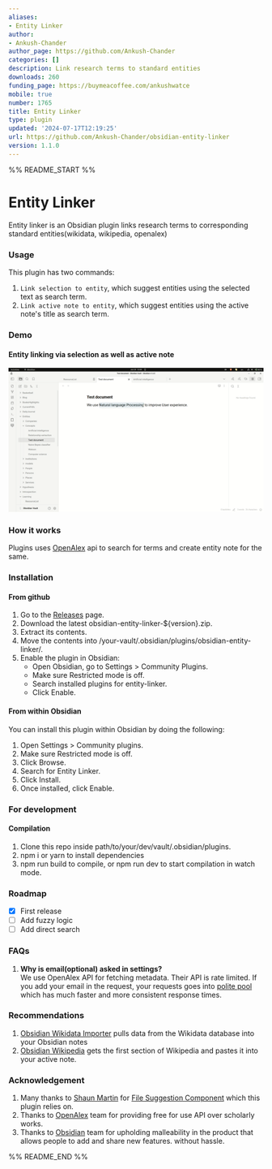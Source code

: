 ```yaml
---
aliases:
- Entity Linker
author:
- Ankush-Chander
author_page: https://github.com/Ankush-Chander
categories: []
description: Link research terms to standard entities
downloads: 260
funding_page: https://buymeacoffee.com/ankushwatce
mobile: true
number: 1765
title: Entity Linker
type: plugin
updated: '2024-07-17T12:19:25'
url: https://github.com/Ankush-Chander/obsidian-entity-linker
version: 1.1.0
---
```


%% README_START %%

# Entity Linker

Entity linker is an Obsidian plugin links research terms to corresponding standard entities(wikidata, wikipedia,
openalex)

### Usage

This plugin has two commands:

1. `Link selection to entity`, which suggest entities using the selected text as search term.
2. `Link active note to entity`, which suggest entities using the active note's title as search term.

### Demo
#### Entity linking via selection as well as active note
![Entity linker demo ](https://raw.githubusercontent.com/Ankush-Chander/obsidian-entity-linker/HEAD/demo/entity_linker.gif)

### How it works

Plugins uses [OpenAlex](https://docs.openalex.org/) api to search for terms and create entity note for the same.


### Installation

#### From github

1. Go to the [Releases](https://github.com/Ankush-Chander/obsidian-entity-linker/releases) page.
2. Download the latest obsidian-entity-linker-${version}.zip.
3. Extract its contents.
4. Move the contents into /your-vault/.obsidian/plugins/obsidian-entity-linker/.
5. Enable the plugin in Obsidian:
	- Open Obsidian, go to Settings > Community Plugins.
	- Make sure Restricted mode is off.
	- Search installed plugins for entity-linker.
	- Click Enable.

#### From within Obsidian

You can install this plugin within Obsidian by doing the following:

1. Open Settings > Community plugins.
2. Make sure Restricted mode is off.
3. Click Browse.
4. Search for Entity Linker.
5. Click Install.
6. Once installed, click Enable.

[//]: # (### Changelog)

### For development

#### Compilation

1. Clone this repo inside path/to/your/dev/vault/.obsidian/plugins.
2. npm i or yarn to install dependencies
3. npm run build to compile, or npm run dev to start compilation in watch mode.



### Roadmap

- [x] First release
- [ ] Add fuzzy logic
- [ ] Add direct search

### FAQs

1. **Why is email(optional) asked in settings?**  
   We use OpenAlex API for fetching metadata. Their API is rate limited. If you add your email in the request, your
   requests goes
   into [polite pool](https://docs.openalex.org/how-to-use-the-api/rate-limits-and-authentication#the-polite-pool) which
   has much faster and more consistent response times.

### Recommendations

1. [Obsidian Wikidata Importer](https://github.com/samwho/obsidian-wikidata-importer) pulls data from the Wikidata
   database into your Obsidian notes
2. [Obsidian Wikipedia](https://github.com/jmilldotdev/obsidian-wikipedia) gets the first section of Wikipedia and
   pastes it into your active note.

### Acknowledgement

1. Many thanks to [
Shaun Martin](https://github.com/inhumantsar) for [File Suggestion Component](https://github.com/inhumantsar/obsidian-file-suggestion-component) which this plugin relies on.
2. Thanks to [OpenAlex](https://openalex.org/) team for providing free for use API over scholarly works.
3. Thanks to [Obsidian](htts://obsidian.md]) team for upholding malleability in the product that allows people to add
   and share new features.
   without hassle.


%% README_END %%